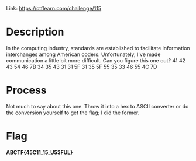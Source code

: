 Link: https://ctflearn.com/challenge/115

# Description
In the computing industry, standards are established to facilitate information interchanges among American coders. Unfortunately, I've made communication a little bit more difficult. Can you figure this one out? 41 42 43 54 46 7B 34 35 43 31 31 5F 31 35 5F 55 35 33 46 55 4C 7D

# Process
Not much to say about this one. Throw it into a hex to ASCII converter or do the conversion yourself to get the flag; I did the former.

# Flag
**ABCTF{45C11_15_U53FUL}**
